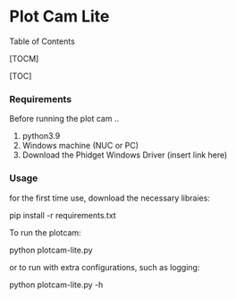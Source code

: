 # Plot Cam Lite

Table of Contents

[TOCM]

[TOC]

### Requirements
Before running the plot cam .. 
1. python3.9
2. Windows machine (NUC or PC)
3. Download the Phidget Windows Driver (insert link here)


### Usage 

for the first time use, download the necessary libraies:


pip install -r requirements.txt

To run the plotcam:


python plotcam-lite.py


or to run with extra configurations, such as logging:


python plotcam-lite.py -h
